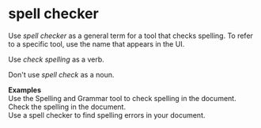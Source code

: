 # spell checker

Use *spell checker* as a general term for a tool that checks spelling. To refer to a specific tool, use the name that appears in the UI. 

Use *check spelling* as a verb. 

Don't use *spell check* as a noun.

**Examples**  
Use the Spelling and Grammar tool to check spelling in the document.   
Check the spelling in the document.  
Use a spell checker to find spelling errors in your document. 

